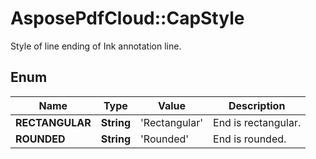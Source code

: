 ﻿# AsposePdfCloud::CapStyle
Style of line ending of Ink annotation line. 

## Enum
Name | Type | Value | Description
------------ | ------------- | ------------- | -------------
**RECTANGULAR** | **String** | 'Rectangular' | End is rectangular.
**ROUNDED** | **String** | 'Rounded' | End is rounded.



